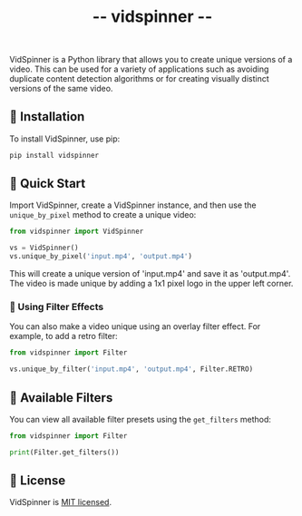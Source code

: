 <h1 align="center">-- vidspinner --</h1>

<br/>

VidSpinner is a Python library that allows you to create unique versions of a video. This can be used for a variety of applications such as avoiding duplicate content detection algorithms or for creating visually distinct versions of the same video.

<h2>🔧 Installation</h2>

To install VidSpinner, use pip:

```bash
pip install vidspinner
```

<h2>🚀 Quick Start</h2>

Import VidSpinner, create a VidSpinner instance, and then use the `unique_by_pixel` method to create a unique video:

```python
from vidspinner import VidSpinner

vs = VidSpinner()
vs.unique_by_pixel('input.mp4', 'output.mp4')
```

This will create a unique version of 'input.mp4' and save it as 'output.mp4'. The video is made unique by adding a 1x1 pixel logo in the upper left corner.

<h3>🌈 Using Filter Effects</h3>

You can also make a video unique using an overlay filter effect. For example, to add a retro filter:

```python
from vidspinner import Filter

vs.unique_by_filter('input.mp4', 'output.mp4', Filter.RETRO)
```

<h2>🎨 Available Filters</h2>

You can view all available filter presets using the `get_filters` method:

```python
from vidspinner import Filter

print(Filter.get_filters())
```

<h2>📄 License</h2>

VidSpinner is [MIT licensed](LICENSE).
